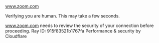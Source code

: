 www.zoom.com

Verifying you are human. This may take a few seconds.

www.zoom.com needs to review the security of your connection before proceeding.
Ray ID: 915f83521b1767fa
Performance & security by Cloudflare